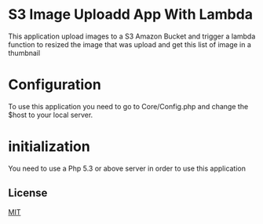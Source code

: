 # S3 Image Uploadd App With Lambda

This application upload images to a S3 Amazon Bucket and trigger a lambda function to resized the image that was upload and get this list of image in a thumbnail

# Configuration

To use this application you need to go to Core/Config.php and change the $host to your local server.

# initialization

You need to use a Php 5.3 or above server in order to use this application

## License
[MIT](https://choosealicense.com/licenses/mit/)
